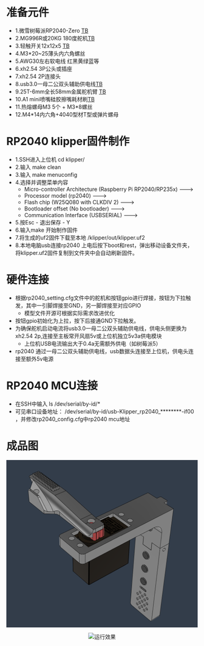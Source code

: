 # 准备元件
- 1.微雪树莓派RP2040-Zero [TB](https://item.taobao.com/item.htm?abbucket=14&detail_redpacket_pop=true&id=658812037267&ltk2=1746973910949ww7dq3eq8ykl5qvqrayn&ns=1&priceTId=undefined&query=%E5%BE%AE%E9%9B%AARP2040&skuId=4924681654479&spm=a21n57.1.hoverItem.2&utparam=%7B%22aplus_abtest%22%3A%22923ab57aafb205a234d31cbd9be73ddb%22%7D&xxc=taobaoSearch)
- 2.MG996R或20KG 180度舵机[TB](https://item.taobao.com/item.htm?id=583846405061&pisk=gUeQ_Ym93eYBu0DJVXjZcOhDplMSNGWVe3i8mupe2vHKNLEUl0Jra6mWFVZAx25ltzN_yPcEJ4lrF0aqSkJPxkS5FuExJYPE80UaPPAU88uz7TZ0lXJU28-3srrvLJ5nULMnEYQVutW4YkDoeZiap8KnB0oXJTuK9OHn4EZpYnB4xk0kAUI46t-7fikvvQ38yAhtxmkJe0hRffn-AYpKwpd9WV0teDdK9hht4mO-v2UJBhn-vLd-yYpTXmiSeDU-eGZtS0M-yvKHC0dIVks3jGsQnLzTvV9JeJBoCqGpaLJz4DhQ7k3__5ysAXgx_qqRIJUa2JynsZTxElPbP7UlgCDQ2WHK0kXBCxEL_8iaUgRSJy2_XJc60Kk79yN-i56DiXhSR5eK13p8jA3iM7aCRB0LTPGmXfK5nczqWk2L1gYTvruIpchNHiZtw5yniJ79dxF0YvP8rsRiduFKCgyH3qt6WQtsiLisuGs6ZQmroUEUsqLheXniAZS1fFGo9cmsuGs6ZQcKjDZNfGTsZ&spm=tbpc.boughtlist.suborder_itemtitle.1.6ace2e8dFFEIg1)
- 3.轻触开关12x12x5 [TB](https://detail.tmall.com/item.htm?id=14982998994&pisk=gaK8_d_fsjck8rKRnLu0-CZatEDcJqvy3QJ_x6fuRIdv9dekrwfhRMdw6wZnzgbdvI1Dq_vlV9_BtCTlNUf3vHd2wuqhVBmdOd8qL_XkqJBBlQEHrLfkkJIymUqhZbSpdCjKsfmijLJP8MGiscDH_UjPp665RWXflOIdFEY7rF9PYMGLnkgiXLRPOrtTP96jH9X3O7OCPiZfEs6QPMOCGZ61I7sBOB_XhOXUN6_COo9fg9EQFk_Icm6Pe8ZBOMMAcsWCATOCAvESysH5FkLaK-ezvR97AktAeZgDUswFcnWRS1pW_R2g8TQR1L1xsjwYjZ9FJHyUv_9W7BW6N7GGzpTvMTIKmzs6HeOO33igwt8khdfXBJreUgL9XgT-grSkwnsXVFeQAKIRawKck7hA13JXbi_mfApX0QvyDp2IAtAGGL-5vcMN2g15Dt-ngu1pletlzMPSsaJBkIBRfglXjh3Ut5fOKzMxHyzFPt7NnB6fBE_CRtCieTUU8w2VH1DxHyzFPtWAsYFL8y733&spm=tbpc.boughtlist.suborder_itemtitle.1.2c5c2e8d8sx34x&skuId=4106534807010)
- 4.M3*20~25薄头内六角螺丝<br>
- 5.AWG30左右软电线 红黑黄绿蓝等<br>
- 6.xh2.54 3P公头或插座<br>
- 7.xh2.54 2P连接头<br>
- 8.usb3.0一母二公双头辅助供电线[TB](https://item.taobao.com/item.htm?id=876203533245&pisk=gqAL9IX1mcmHfRRdSekgEnN2e13M2AYe7H8bZgj3FhK92EUHKTjlF_K2DTNoL6XRwhsMtMYhOa6Wqn9hApjuwQKwvWVlO3cRVEJZzMbHtzQWCHFkKejHBzCespVlxD5JPnf-mmcmie8FU_immm6w7kfFygwQduq1CaCRRdvQKKTFa_i8S7MmMe-FVRaUAa_sWabuVJt5dlN1yG_7Nat5fO_fok1WV3611wb0Nw6CNfT1bwZQFT15f5_5zaN5R3TsWaQlNgt5dVLsphkdX2_QwKzuWBiagsN7NCQdCAYCfoXp1wQNDet4n-2PJ9IXRGnmfPFcCUWJazPRAe924ZtQAmXePdKOJ_hgdsT9FnQwOjqd7pY6oGTYz78F9KdAOpnaQ6xp11OBHzNWW6IFeCXTvcIXTFOV1OcjkFOwxeR9rzG5Snj68B1-Gq5dOM1O7QmaOgp6FBXFakicLU99XwCf4EODMYrumiQudV3TU8WC7t7MVN_vCT65Wi0dJ8yPEP7OmV3TU8WC7NImJuezUT4N.&spm=tbpc.boughtlist.suborder_itemtitle.1.2c5c2e8dwu3GiB)
- 9.25T-6mm全长58mm金属舵机臂 [TB](https://item.taobao.com/item.htm?id=535025013284&spm=tbpc.boughtlist.suborder_itemtitle.1.6ace2e8dFFEIg1&sku_properties=31309%3A29238436268)
- 10.A1 mini喷嘴硅胶擦嘴耗材刷[TB](https://item.taobao.com/item.htm?id=821254137525&pisk=g3t8_0bfsjcommtRnLu0-CZyVHDcJqvy3QJ_x6fuRIdv9dekrwfhRMdw6wZnzgbdvI1Dq_vlV9_BtCTlNUf3vHd2wuqhVBmdOd8qL_XkqJBBlQEHrLfkkJIymUqhZbSpdCjKsfmijLJP8MGis0a6m_SPp6Z7AWqbG9IdFEY7rF9PYMGLnkgiXLRPOPMUP96jH9X3O7OCdsafg945OB15lS6OQMsBOa_bGOX3OW15AtMAU9X5dT1Ccs61B9aWOMMvhsWCATOCAvQSysH5FkLaKJLpARpYAktAeZgDNsiwFnWRR1pW_lZ_8TQR1L1xsjwYjZ9FJHyUv_9W7BW6N7GGzpTvMTIKmzs6HeOO33igwt8khdfXBJreUgL9XgT-grSkwnsXVFeQAKIRawKck7hA13JXbi_mfApX0QvyDp2IAtAGGL-5vcMN2g15Dt-ngu1pletlzMPSsaJBkIBRfglXjh3Ut5fOKzMxHyzFPt7NnB6fBE_CRtCieTUU8w2VH1DxHyzFPtWAsYFL8y733&spm=tbpc.boughtlist.suborder_itemtitle.1.2c5c2e8d0U5KdO&skuId=5699229235956)
- 11.热熔螺母M3 5个 + M3*8螺丝
- 12.M4*14内六角+4040型材T型或弹片螺母

# RP2040 klipper固件制作
- 1.SSH进入上位机 cd klipper/ <br>
- 2.输入 make clean<br>
- 3.输入 make menuconfig<br>
- 4.选择并调整菜单内容<br>
    - Micro-controller Architecture (Raspberry Pi RP2040/RP235x)  ---><br>
    - Processor model (rp2040)  ---><br>
    - Flash chip (W25Q080 with CLKDIV 2)  ---><br>
    - Bootloader offset (No bootloader)  ---><br>
    - Communication Interface (USBSERIAL)  ---><br>
- 5.按Esc - 退出保存 - Y<br>
- 6.输入make 开始制作固件<br>
- 7.将生成的uf2固件下载至本地 /klipper/out/klipper.uf2<br>
- 8.本地电脑usb连接rp2040 上电后按下boot和rest，弹出移动设备文件夹，将klipper.uf2固件复制到文件夹中会自动刷新固件。<br>

# 硬件连接
- 根据rp2040_setting.cfg文件中的舵机和按钮gpio进行焊接，按钮为下拉触发，其中一引脚焊接至GND，另一脚焊接至对应GPIO<br>
    - 模型文件开源可根据实际需求改进优化
- 按钮gpio初始化为上拉，按下后接通GND下拉触发。<br>
- 为确保舵机启动电流将usb3.0一母二公双头辅助供电线，供电头侧更换为xh2.54 2p,连接至主板常开风扇5v或上位机独立5v3a供电模块
  - 上位机USB电流输出大于0.4a无需额外供电（如树莓派5）
- rp2040 通过一母二公双头辅助供电线，usb数据头连接至上位机，供电头连接至额外5v电源<br>

# RP2040 MCU连接
- 在SSH中输入 ls /dev/serial/by-id/*
- 可见串口设备地址： /dev/serial/by-id/usb-Klipper_rp2040_********-if00 ，并修改rp2040_config.cfg中rp2040 mcu地址

# 成品图
<p align="center"><img align="center" src="/Servo_Clear舵机清洁工具/images/demo1.png" alt="效果图"></a></p>
<p align="center"><img align="center" src="/Servo_Clear舵机清洁工具/images/rundemo.gif" alt="运行效果"></a></p>


